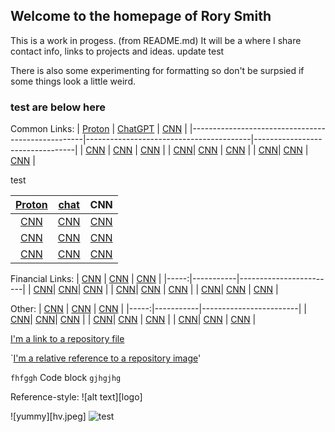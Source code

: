 ## Welcome to the homepage of Rory Smith
This is a work in progess.  (from README.md)
It will be a where I share contact info, links to projects and ideas.
update test

There is also some experimenting for formatting so don't be surpsied if some things look a little weird.


### test are below here

Common Links:
| [Proton](https://mail.proton.me/u/0/inbox)        | [ChatGPT](https://chat.openai.com)       | [CNN](https://www.cnn.com)      |
|---------------------------------------------------|-----------------------------------------|---------------------------------|
|     [CNN](https://www.cnn.com)                 | [CNN](https://www.cnn.com)                   | [CNN](https://www.cnn.com)            |
|     [CNN](https://www.cnn.com)| [CNN](https://www.cnn.com)    | [CNN](https://www.cnn.com)   |
|     [CNN](https://www.cnn.com)| [CNN](https://www.cnn.com)       | [CNN](https://www.cnn.com)  |

test

| [Proton](https://mail.proton.me/u/0/inbox)  |          [chat](https://chat.openai.com)           |              CNN              |
|:-----------------------------:|:---------------------:|:-----------------------------:|
| [CNN](https://www.cnn.com)     | [CNN](https://www.cnn.com) | [CNN](https://www.cnn.com) |
| [CNN](https://www.cnn.com)     | [CNN](https://www.cnn.com) | [CNN](https://www.cnn.com) |
| [CNN](https://www.cnn.com)     | [CNN](https://www.cnn.com) | [CNN](https://www.cnn.com) |



Financial Links:
| [CNN](https://www.cnn.com)  | [CNN](https://www.cnn.com) | [CNN](https://www.cnn.com)     |
|-----:|-----------|------------------------|
|     [CNN](https://www.cnn.com)| [CNN](https://www.cnn.com)| [CNN](https://www.cnn.com)            |
|     [CNN](https://www.cnn.com)| [CNN](https://www.cnn.com)    | [CNN](https://www.cnn.com)   |
|     [CNN](https://www.cnn.com)| [CNN](https://www.cnn.com)       | [CNN](https://www.cnn.com)  |

Other:
| [CNN](https://www.cnn.com)  | [CNN](https://www.cnn.com) | [CNN](https://www.cnn.com)     |
|-----:|-----------|------------------------|
|     [CNN](https://www.cnn.com)| [CNN](https://www.cnn.com)| [CNN](https://www.cnn.com)            |
|     [CNN](https://www.cnn.com)| [CNN](https://www.cnn.com)    | [CNN](https://www.cnn.com)   |
|     [CNN](https://www.cnn.com)| [CNN](https://www.cnn.com)       | [CNN](https://www.cnn.com)  |


[I'm a link to a repository file](test.md)


`[I'm a relative reference to a repository image](hv.jpeg)'

```fhfggh```
Code block
```gjhgjhg```


Reference-style: 
![alt text][logo]
 
![yummy][hv.jpeg]
![test](https://github.com/rorycsmith/rorycsmith.github.io/blob/main/hv.jpeg)



